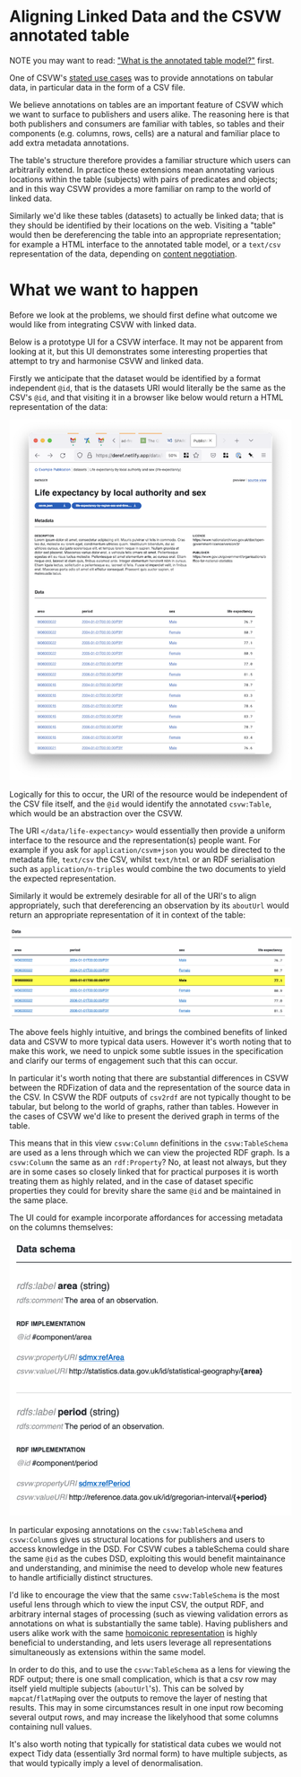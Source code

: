 # Aligning Linked Data and the CSVW annotated table

NOTE you may want to read: ["What is the annotated table model?"](./issues/003-what-is-the-annotated-table-model.md) first.

One of CSVW's [stated use
cases](https://www.w3.org/TR/2016/NOTE-csvw-ucr-20160225/#R-AnnotationAndSupplementaryInfo)
was to provide annotations on tabular data, in particular data in the
form of a CSV file.

We believe annotations on tables are an important feature of CSVW
which we want to surface to publishers and users alike. The reasoning
here is that both publishers and consumers are familiar with tables,
so tables and their components (e.g. columns, rows, cells) are a
natural and familiar place to add extra metadata annotations.

The table's structure therefore provides a familiar structure which
users can arbitrarily extend. In practice these extensions mean
annotating various locations within the table (subjects) with pairs of
predicates and objects; and in this way CSVW provides a more familiar
on ramp to the world of linked data.

Similarly we'd like these tables (datasets) to actually be linked
data; that is they should be identified by their locations on the web.
Visiting a "table" would then be dereferencing the table into an
appropriate representation; for example a HTML interface to the
annotated table model, or a `text/csv` representation of the data,
depending on [content negotiation](https://www.w3.org/TR/dwbp/#Conneg).

# What we want to happen

Before we look at the problems, we should first define what outcome we
would like from integrating CSVW with linked data.

Below is a prototype UI for a CSVW interface. It may not be apparent
from looking at it, but this UI demonstrates some interesting
properties that attempt to try and harmonise CSVW and linked data.

Firstly we anticipate that the dataset would be identified by a format
independent `@id`, that is the datasets URI would literally be the
same as the CSV's `@id`, and that visiting it in a browser like below
would return a HTML representation of the data:

![CSVW Preview](./assets/linked-data-csvw.png)

Logically for this to occur, the URI of the resource would be
independent of the CSV file itself, and the `@id` would identify the
annotated `csvw:Table`, which would be an abstraction over the CSVW.

The URI `</data/life-expectancy>` would essentially then provide a
uniform interface to the resource and the representation(s) people
want. For example if you ask for `application/csvm+json` you would be
directed to the metadata file, `text/csv` the CSV, whilst `text/html`
or an RDF serialisation such as `application/n-triples` would combine
the two documents to yield the expected representation.

Similarly it would be extremely desirable for all of the URI's to
align appropriately, such that dereferencing an observation by its
`aboutUrl` would return an appropriate representation of it in
context of the table:

![Row dereferencing](./assets/row-dereferencing.png)

The above feels highly intuitive, and brings the combined benefits of
linked data and CSVW to more typical data users. However it's worth
noting that to make this work, we need to unpick some subtle issues in
the specification and clarify our terms of engagement such that this
can occur.

In particular it's worth noting that there are substantial differences
in CSVW between the RDFization of data and the representation of the
source data in the CSV. In CSVW the RDF outputs of `csv2rdf` are not
typically thought to be tabular, but belong to the world of graphs,
rather than tables. However in the cases of CSVW we'd like to present
the derived graph in terms of the table.

This means that in this view `csvw:Column` definitions in the
`csvw:TableSchema` are used as a lens through which we can view the
projected RDF graph. Is a `csvw:Column` the same as an `rdf:Property`?
No, at least not always, but they are in some cases so closely linked
that for practical purposes it is worth treating them as highly
related, and in the case of dataset specific properties they could for
brevity share the same `@id` and be maintained in the same place.

The UI could for example incorporate affordances for accessing
metadata on the columns themselves:

![Column metadata](./assets/column-metadata.png)

In particular exposing annotations on the `csvw:TableSchema` and
`csvw:Column`s gives us structural locations for publishers and users
to access knowledge in the DSD. For CSVW cubes a tableSchema could
share the same `@id` as the cubes DSD, exploiting this would benefit
maintainance and understanding, and minimise the need to develop whole
new features to handle artificially distinct structures.

I'd like to encourage the view that the same `csvw:TableSchema` is the
most useful lens through which to view the input CSV, the output RDF,
and arbitrary internal stages of processing (such as viewing
validation errors as annotations on what is substantially the same
table). Having publishers and users alike work with the same
[homoiconic representation](https://en.wikipedia.org/wiki/Homoiconicity) is highly
beneficial to understanding, and lets users leverage all
representations simultaneously as extensions within the same model.

In order to do this, and to use the `csvw:TableSchema` as a lens for
viewing the RDF output; there is one small complication, which is that
a csv row may itself yield multiple subjects (`aboutUrl`'s). This can
be solved by `mapcat`/`flatMap`ing over the outputs to remove the
layer of nesting that results. This may in some circumstances result
in one input row becoming several output rows, and may increase the
likelyhood that some columns containing null values.

It's also worth noting that typically for statistical data cubes we
would not expect Tidy data (essentially 3rd normal form) to have
multiple subjects, as that would typically imply a level of
denormalisation.
